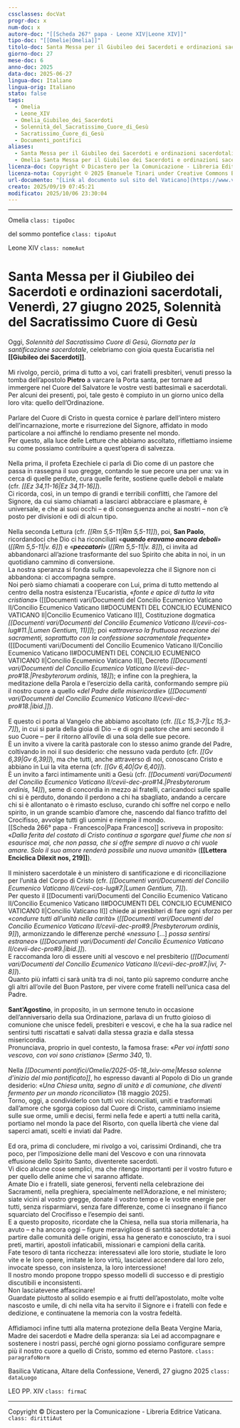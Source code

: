 ```yaml
---
cssclasses: docVat
progr-doc: x
num-doc: x
autore-doc: "[[Scheda 267° papa - Leone XIV|Leone XIV]]"
tipo-doc: "[[Omelie|Omelia]]"
titolo-doc: Santa Messa per il Giubileo dei Sacerdoti e ordinazioni sacerdotali, Venerdì, 27 giugno 2025, Solennità del Sacratissimo Cuore di Gesù
giorno-doc: 27
mese-doc: 6
anno-doc: 2025
data-doc: 2025-06-27
lingua-doc: Italiano
lingua-orig: Italiano
stato: false
tags:
  - Omelia
  - Leone_XIV
  - Omelia_Giubileo_dei_Sacerdoti
  - Solennità_del_Sacratissimo_Cuore_di_Gesù
  - Sacratissimo_Cuore_di_Gesù
  - Documenti_pontifici
aliases:
  - Santa Messa per il Giubileo dei Sacerdoti e ordinazioni sacerdotali, Venerdì, 27 giugno 2025, Solennità del Sacratissimo Cuore di Gesù
  - Omelia Santa Messa per il Giubileo dei Sacerdoti e ordinazioni sacerdotali, Venerdì, 27 giugno 2025, Solennità del Sacratissimo Cuore di Gesù
licenza-doc: Copyright © Dicastero per la Comunicazione - Libreria Editrice Vaticana
licenza-nota: Copyright © 2025 Emanuele Tinari under Creative Commons BY-NC-SA 4.0 https://creativecommons.org/licenses/by-nc-sa/4.0/
url-documento: "[Link al documento sul sito del Vaticano](https://www.vatican.va/content/leo-xiv/it/homilies/2025/documents/20250627-omelia-giubileo-sacerdoti.html)"
creato: 2025/09/19 07:45:21
modificato: 2025/10/06 23:30:04
---
```


***

Omelia `class: tipoDoc`

del sommo pontefice `class: tipoAut`

Leone XIV `class: nomeAut`


# Santa Messa per il Giubileo dei Sacerdoti e ordinazioni sacerdotali, Venerdì, 27 giugno 2025, Solennità del Sacratissimo Cuore di Gesù

Oggi, *Solennità del Sacratissimo Cuore di Gesù*, *Giornata per la santificazione sacerdotale*, celebriamo con gioia questa Eucaristia nel **[[Giubileo dei Sacerdoti]]**.<br><br>Mi rivolgo, perciò, prima di tutto a voi, cari fratelli presbiteri, venuti presso la tomba dell’apostolo **Pietro** a varcare la Porta santa, per tornare ad immergere nel Cuore del Salvatore le vostre vesti battesimali e sacerdotali.<br>Per alcuni dei presenti, poi, tale gesto è compiuto in un giorno unico della loro vita: quello dell’Ordinazione.<br><br>Parlare del Cuore di Cristo in questa cornice è parlare dell’intero mistero dell’incarnazione, morte e risurrezione del Signore, affidato in modo particolare a noi affinché lo rendiamo presente nel mondo.<br>Per questo, alla luce delle Letture che abbiamo ascoltato, riflettiamo insieme su come possiamo contribuire a quest’opera di salvezza.<br><br>Nella prima, il profeta Ezechiele ci parla di Dio come di un pastore che passa in rassegna il suo gregge, contando le sue pecore una per una: va in cerca di quelle perdute, cura quelle ferite, sostiene quelle deboli e malate (cfr. *<span class="BibleRef">[[Ez 34,11-16|Ez 34,11-16]]</span>*).<br>Ci ricorda, così, in un tempo di grandi e terribili conflitti, che l’amore del Signore, da cui siamo chiamati a lasciarci abbracciare e plasmare, è universale, e che ai suoi occhi – e di conseguenza anche ai nostri – non c’è posto per divisioni e odi di alcun tipo.<br><br>Nella seconda Lettura (cfr. *<span class="BibleRef">[[Rm 5,5-11|Rm 5,5-11]]</span>*), poi, **San Paolo**, ricordandoci che Dio ci ha riconciliati «***quando eravamo ancora deboli***» (*<span class="BibleRef">[[Rm 5,5-11|v. 6]]</span>*) e «***peccatori***» (*<span class="BibleRef">[[Rm 5,5-11|v. 8]]</span>*), ci invita ad abbandonarci all’azione trasformante del suo Spirito che abita in noi, in un quotidiano cammino di conversione.<br>La nostra speranza si fonda sulla consapevolezza che il Signore non ci abbandona: ci accompagna sempre.<br>Noi però siamo chiamati a cooperare con Lui, prima di tutto mettendo al centro della nostra esistenza l’Eucaristia, «*fonte e apice di tutta la vita cristiana*» ([[Documenti vari/Documenti del Concilio Ecumenico Vaticano II/Concilio Ecumenico Vaticano II#DOCUMENTI DEL CONCILIO ECUMENICO VATICANO II|Concilio Ecumenico Vaticano II]], Costituzione dogmatica *[[Documenti vari/Documenti del Concilio Ecumenico Vaticano II/cevii-cos-lug#<span class="art" id="cos-lug_art11" name="cos-lug_art11">11</span>.|Lumen Gentium, 11)]]*); poi «*attraverso la fruttuosa recezione dei sacramenti, soprattutto con la confessione sacramentale frequente*» ([[Documenti vari/Documenti del Concilio Ecumenico Vaticano II/Concilio Ecumenico Vaticano II#DOCUMENTI DEL CONCILIO ECUMENICO VATICANO II|Concilio Ecumenico Vaticano II]], Decreto *[[Documenti vari/Documenti del Concilio Ecumenico Vaticano II/cevii-dec-pro#<span class="art" id="dec-pro_art18" name="dec-pro_art18">18</span>.|Presbyterorum ordinis, 18]]*); e infine con la preghiera, la meditazione della Parola e l’esercizio della carità, conformando sempre più il nostro cuore a quello «*del Padre delle misericordie*» (*[[Documenti vari/Documenti del Concilio Ecumenico Vaticano II/cevii-dec-pro#<span class="art" id="dec-pro_art18" name="dec-pro_art18">18</span>.|ibid.]]*).<br><br>E questo ci porta al Vangelo che abbiamo ascoltato (cfr. *<span class="BibleRef">[[Lc 15,3-7|Lc 15,3-7]]</span>*), in cui si parla della gioia di Dio – e di ogni pastore che ami secondo il suo Cuore – per il ritorno all’ovile di una sola delle sue pecore.<br>È un invito a vivere la carità pastorale con lo stesso animo grande del Padre, coltivando in noi il suo desiderio: che nessuno vada perduto (cfr. *<span class="BibleRef">[[Gv 6,39|Gv 6,39]]</span>*), ma che tutti, anche attraverso di noi, conoscano Cristo e abbiano in Lui la vita eterna (cfr. *<span class="BibleRef">[[Gv 6,40|Gv 6,40]]</span>*).<br>È un invito a farci intimamente uniti a Gesù (cfr. *[[Documenti vari/Documenti del Concilio Ecumenico Vaticano II/cevii-dec-pro#<span class="art" id="dec-pro_art14" name="dec-pro_art14">14</span>.|Presbyterorum ordinis, 14]]*), seme di concordia in mezzo ai fratelli, caricandoci sulle spalle chi si è perduto, donando il perdono a chi ha sbagliato, andando a cercare chi si è allontanato o è rimasto escluso, curando chi soffre nel corpo e nello spirito, in un grande scambio d’amore che, nascendo dal fianco trafitto del Crocifisso, avvolge tutti gli uomini e riempie il mondo.<br>[[Scheda 266° papa - Francesco|Papa Francesco]] scriveva in proposito: «*Dalla ferita del costato di Cristo continua a sgorgare quel fiume che non si esaurisce mai, che non passa, che si offre sempre di nuovo a chi vuole amare. Solo il suo amore renderà possibile una nuova umanità*» (**[[Lettera Enciclica Dilexit nos, 219]]**).<br><br>Il ministero sacerdotale è un ministero di santificazione e di riconciliazione per l’unità del Corpo di Cristo (cfr. *[[Documenti vari/Documenti del Concilio Ecumenico Vaticano II/cevii-cos-lug#<span class="art" id="cos-lug_art7" name="cos-lug_art7">7</span>.|Lumen Gentium, 7]]*).<br>Per questo il [[Documenti vari/Documenti del Concilio Ecumenico Vaticano II/Concilio Ecumenico Vaticano II#DOCUMENTI DEL CONCILIO ECUMENICO VATICANO II|Concilio Vaticano II]] chiede ai presbiteri di fare ogni sforzo per «*condurre tutti all’unità nella carità*» (*[[Documenti vari/Documenti del Concilio Ecumenico Vaticano II/cevii-dec-pro#<span class="art" id="dec-pro_art9" name="dec-pro_art9">9</span>.|Presbyterorum ordinis, 9]]*), armonizzando le differenze perché «*nessuno* [...] *possa sentirsi estraneo*» (*[[Documenti vari/Documenti del Concilio Ecumenico Vaticano II/cevii-dec-pro#<span class="art" id="dec-pro_art9" name="dec-pro_art9">9</span>.|ibid.]]*).<br>E raccomanda loro di essere uniti al vescovo e nel presbiterio (*[[Documenti vari/Documenti del Concilio Ecumenico Vaticano II/cevii-dec-pro#<span class="art" id="dec-pro_art7" name="dec-pro_art7">7</span>.|ivi, 7-8]]*).<br>Quanto più infatti ci sarà unità tra di noi, tanto più sapremo condurre anche gli altri all’ovile del Buon Pastore, per vivere come fratelli nell’unica casa del Padre.<br><br>**Sant’Agostino**, in proposito, in un sermone tenuto in occasione dell’anniversario della sua Ordinazione, parlava di un frutto gioioso di comunione che unisce fedeli, presbiteri e vescovi, e che ha la sua radice nel sentirsi tutti riscattati e salvati dalla stessa grazia e dalla stessa misericordia.<br>Pronunciava, proprio in quel contesto, la famosa frase: «*Per voi infatti sono vescovo, con voi sono cristiano*» (*Sermo 340*, 1).<br><br>Nella *[[Documenti pontifici/Omelie/2025-05-18_lxiv-ome|Messa solenne d’inizio del mio pontificato]]*, ho espresso davanti al Popolo di Dio un grande desiderio: «*Una Chiesa unita, segno di unità e di comunione, che diventi fermento per un mondo riconciliato*» (18 maggio 2025).<br>Torno, oggi, a condividerlo con tutti voi: riconciliati, uniti e trasformati dall’amore che sgorga copioso dal Cuore di Cristo, camminiamo insieme sulle sue orme, umili e decisi, fermi nella fede e aperti a tutti nella carità, portiamo nel mondo la pace del Risorto, con quella libertà che viene dal saperci amati, scelti e inviati dal Padre.<br><br>Ed ora, prima di concludere, mi rivolgo a voi, carissimi Ordinandi, che tra poco, per l’imposizione delle mani del Vescovo e con una rinnovata effusione dello Spirito Santo, diventerete sacerdoti.<br>Vi dico alcune cose semplici, ma che ritengo importanti per il vostro futuro e per quello delle anime che vi saranno affidate.<br>Amate Dio e i fratelli, siate generosi, ferventi nella celebrazione dei Sacramenti, nella preghiera, specialmente nell’Adorazione, e nel ministero; siate vicini al vostro gregge, donate il vostro tempo e le vostre energie per tutti, senza risparmiarvi, senza fare differenze, come ci insegnano il fianco squarciato del Crocifisso e l’esempio dei santi.<br>E a questo proposito, ricordate che la Chiesa, nella sua storia millenaria, ha avuto – e ha ancora oggi – figure meravigliose di santità sacerdotale: a partire dalle comunità delle origini, essa ha generato e conosciuto, tra i suoi preti, martiri, apostoli infaticabili, missionari e campioni della carità.<br>Fate tesoro di tanta ricchezza: interessatevi alle loro storie, studiate le loro vite e le loro opere, imitate le loro virtù, lasciatevi accendere dal loro zelo, invocate spesso, con insistenza, la loro intercessione!<br>Il nostro mondo propone troppo spesso modelli di successo e di prestigio discutibili e inconsistenti.<br>Non lasciatevene affascinare!<br>Guardate piuttosto al solido esempio e ai frutti dell’apostolato, molte volte nascosto e umile, di chi nella vita ha servito il Signore e i fratelli con fede e dedizione, e continuatene la memoria con la vostra fedeltà.<br><br>Affidiamoci infine tutti alla materna protezione della Beata Vergine Maria, Madre dei sacerdoti e Madre della speranza: sia Lei ad accompagnare e sostenere i nostri passi, perché ogni giorno possiamo configurare sempre più il nostro cuore a quello di Cristo, sommo ed eterno Pastore. `class: paragrafoNorm`


Basilica Vaticana, Altare della Confessione, Venerdì, 27 giugno 2025 `class: dataLuogo`


LEO PP. XIV `class: firmaC`


***


Copyright © Dicastero per la Comunicazione - Libreria Editrice Vaticana. `class: dirittiAut`


